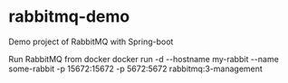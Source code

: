 # rabbitmq-demo
Demo project of RabbitMQ with Spring-boot

Run RabbitMQ from docker
docker run -d --hostname my-rabbit --name some-rabbit -p 15672:15672 -p 5672:5672 rabbitmq:3-management
